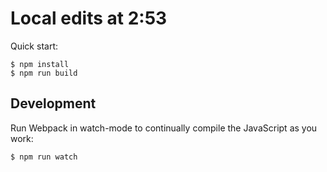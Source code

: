 # Local edits at 2:53

Quick start:

```
$ npm install
$ npm run build
````

## Development

Run Webpack in watch-mode to continually compile the JavaScript as you work:

```
$ npm run watch
```
